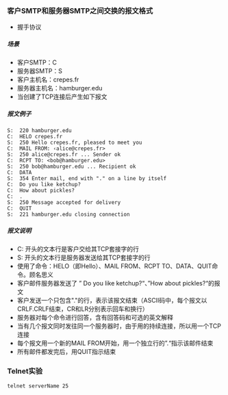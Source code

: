 ### 客户SMTP和服务器SMTP之间交换的报文格式
- 握手协议
##### 场景
- 客户SMTP：C
- 服务器SMTP：S
- 客户主机名：crepes.fr
- 服务器主机名：hamburger.edu
- 当创建了TCP连接后产生如下报文

##### 报文例子
```
S:  220 hamburger.edu
C:  HELO crepes.fr
S:  250 Hello crepes.fr, pleased to meet you
C:  MAIL FROM: ‹alice@crepes.fr>
S:  250 alice@crepes.fr ... Sender ok
C:  RCPT TO: <bob@hamburger.edu>
S:  250 bob@hamburger.edu ... Recipient ok
C:  DATA
S:  354 Enter mail, end with "." on a line by itself
C:  Do you like ketchup?
C:  How about pickles?
C:  .
S:  250 Message accepted for delivery
C:  QUIT
S:  221 hamburger.edu closing connection
```

##### 报文说明
- C: 开头的文本行是客户交给其TCP套接字的行
- S: 开头的文本行是服务器发送给其TCP套接字的行
- 使用了命令：HELO（即Hello）、MAIL FROM、RCPT TO、DATA、QUIT命令。顾名思义
- 客户邮件服务器发送了 ” Do you like ketchup?“、”How about pickles?“的报文
- 客户发送一个只包含"."的行，表示该报文结束（ASCII码中，每个报文以CRLF.CRLF结束，CR和LR分别表示回车和换行）
- 服务器对每个命令进行回答，含有回答码和可选的英文解释
- 当有几个报文同时发往同一个服务器时，由于用的持续连接，所以用一个TCP连接
- 每个报文用一个新的MAIL FROM开始，用一个独立行的”.“指示该邮件结束
- 所有邮件都发完后，用QUIT指示结束

### Telnet实验
```
telnet serverName 25
```












